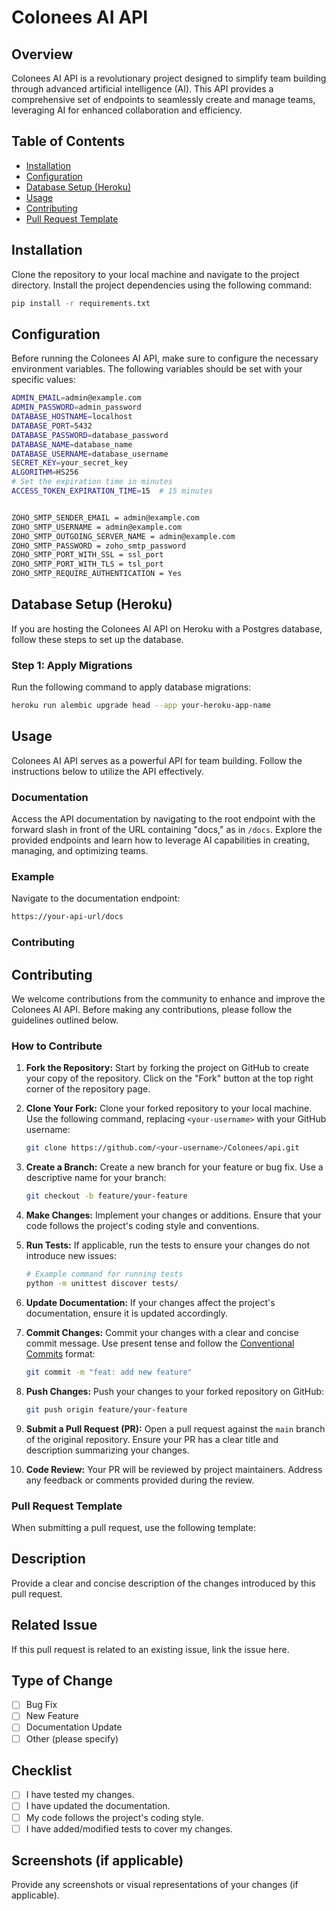 # Colonees AI API

## Overview

Colonees AI API is a revolutionary project designed to simplify team building through advanced artificial intelligence (AI). This API provides a comprehensive set of endpoints to seamlessly create and manage teams, leveraging AI for enhanced collaboration and efficiency.

## Table of Contents

- [Installation](#installation)
- [Configuration](#configuration)
- [Database Setup (Heroku)](#database-setup-heroku)
- [Usage](#usage)
- [Contributing](#contributing)
- [Pull Request Template](#pull-request-template)

## Installation

Clone the repository to your local machine and navigate to the project directory. Install the project dependencies using the following command:

```bash
pip install -r requirements.txt
```

## Configuration

Before running the Colonees AI API, make sure to configure the necessary environment variables. The following variables should be set with your specific values:

```bash
ADMIN_EMAIL=admin@example.com
ADMIN_PASSWORD=admin_password
DATABASE_HOSTNAME=localhost
DATABASE_PORT=5432
DATABASE_PASSWORD=database_password
DATABASE_NAME=database_name
DATABASE_USERNAME=database_username
SECRET_KEY=your_secret_key
ALGORITHM=HS256
# Set the expiration time in minutes
ACCESS_TOKEN_EXPIRATION_TIME=15  # 15 minutes


ZOHO_SMTP_SENDER_EMAIL = admin@example.com
ZOHO_SMTP_USERNAME = admin@example.com
ZOHO_SMTP_OUTGOING_SERVER_NAME = admin@example.com
ZOHO_SMTP_PASSWORD = zoho_smtp_password
ZOHO_SMTP_PORT_WITH_SSL = ssl_port
ZOHO_SMTP_PORT_WITH_TLS = tsl_port
ZOHO_SMTP_REQUIRE_AUTHENTICATION = Yes
```


## Database Setup (Heroku)
If you are hosting the Colonees AI API on Heroku with a Postgres database, follow these steps to set up the database.

### Step 1: Apply Migrations

Run the following command to apply database migrations:

```bash
heroku run alembic upgrade head --app your-heroku-app-name
```

## Usage

Colonees AI API serves as a powerful API for team building. Follow the instructions below to utilize the API effectively.

### Documentation

Access the API documentation by navigating to the root endpoint with the forward slash in front of the URL containing "docs," as in `/docs`. Explore the provided endpoints and learn how to leverage AI capabilities in creating, managing, and optimizing teams.

### Example

Navigate to the documentation endpoint:

```bash
https://your-api-url/docs
```

### Contributing


## Contributing

We welcome contributions from the community to enhance and improve the Colonees AI API. Before making any contributions, please follow the guidelines outlined below.

### How to Contribute

1. **Fork the Repository:** Start by forking the project on GitHub to create your copy of the repository. Click on the "Fork" button at the top right corner of the repository page.

2. **Clone Your Fork:** Clone your forked repository to your local machine. Use the following command, replacing `<your-username>` with your GitHub username:

    ```bash
    git clone https://github.com/<your-username>/Colonees/api.git
    ```

3. **Create a Branch:** Create a new branch for your feature or bug fix. Use a descriptive name for your branch:

    ```bash
    git checkout -b feature/your-feature
    ```

4. **Make Changes:** Implement your changes or additions. Ensure that your code follows the project's coding style and conventions.

5. **Run Tests:** If applicable, run the tests to ensure your changes do not introduce new issues:

    ```bash
    # Example command for running tests
    python -m unittest discover tests/
    ```

6. **Update Documentation:** If your changes affect the project's documentation, ensure it is updated accordingly.

7. **Commit Changes:** Commit your changes with a clear and concise commit message. Use present tense and follow the [Conventional Commits](https://www.conventionalcommits.org/) format:

    ```bash
    git commit -m "feat: add new feature"
    ```

8. **Push Changes:** Push your changes to your forked repository on GitHub:

    ```bash
    git push origin feature/your-feature
    ```

9. **Submit a Pull Request (PR):** Open a pull request against the `main` branch of the original repository. Ensure your PR has a clear title and description summarizing your changes.

10. **Code Review:** Your PR will be reviewed by project maintainers. Address any feedback or comments provided during the review.

### Pull Request Template

When submitting a pull request, use the following template:


## Description

Provide a clear and concise description of the changes introduced by this pull request.

## Related Issue

If this pull request is related to an existing issue, link the issue here.

## Type of Change

- [ ] Bug Fix
- [ ] New Feature
- [ ] Documentation Update
- [ ] Other (please specify)

## Checklist

- [ ] I have tested my changes.
- [ ] I have updated the documentation.
- [ ] My code follows the project's coding style.
- [ ] I have added/modified tests to cover my changes.

## Screenshots (if applicable)

Provide any screenshots or visual representations of your changes (if applicable).
